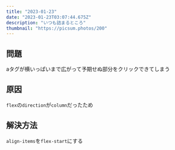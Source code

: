 ```yaml
---
title: "2023-01-23"
date: "2023-01-23T03:07:44.675Z"
description: "いつも詰まるところ"
thumbnail: "https://picsum.photos/200"
---
```


## 問題
aタグが横いっぱいまで広がって予期せぬ部分をクリックできてしまう

## 原因
`flex`の`direction`が`column`だったため

## 解決方法
`align-items`を`flex-start`にする